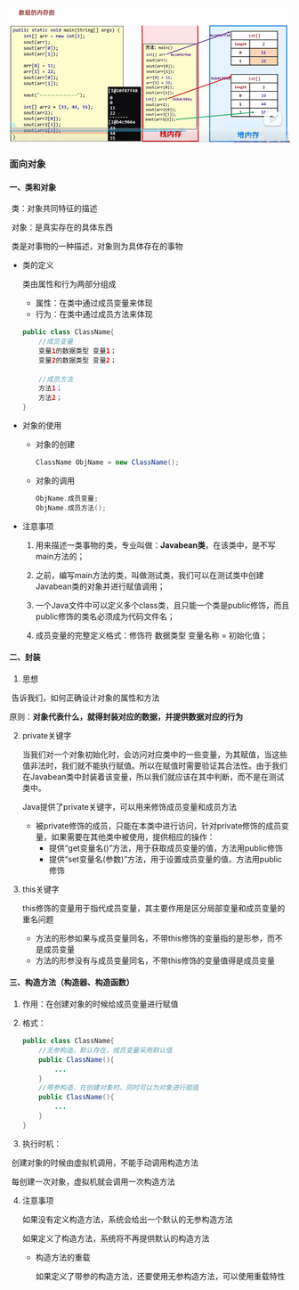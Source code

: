 <div style="text-align:center">
    <img src="images\数组内存图.png" alt="数组分配">
</div>

### 面向对象

#### 一、类和对象

​	类：对象共同特征的描述

​	对象：是真实存在的具体东西

​	类是对事物的一种描述，对象则为具体存在的事物

+ 类的定义

  类由属性和行为两部分组成

  + 属性：在类中通过成员变量来体现
  + 行为：在类中通过成员方法来体现

  ```java
  public class ClassName{
      //成员变量
      变量1的数据类型 变量1；
      变量2的数据类型 变量2；
      
      //成员方法
      方法1；
      方法2；
  }
  ```

+ 对象的使用

  + 对象的创建

    ```java
    ClassName ObjName = new ClassName();
    ```

  + 对象的调用

    ```java
    ObjName.成员变量;
    ObjName.成员方法();
    ```

+ 注意事项

  1. 用来描述一类事物的类，专业叫做：**Javabean类**，在该类中，是不写main方法的；

  2. 之前，编写main方法的类，叫做测试类，我们可以在测试类中创建Javabean类的对象并进行赋值调用；

  3. 一个Java文件中可以定义多个class类，且只能一个类是public修饰，而且public修饰的类名必须成为代码文件名；

  4. 成员变量的完整定义格式：修饰符 数据类型 变量名称 = 初始化值；

#### 二、封装

1. 思想

​		告诉我们，如何正确设计对象的属性和方法

​		原则：**对象代表什么，就得封装对应的数据，并提供数据对应的行为**

2. private关键字

   当我们对一个对象初始化时，会访问对应类中的一些变量，为其赋值，当这些值非法时，我们就不能执行赋值。所以在赋值时需要验证其合法性。由于我们在Javabean类中封装着该变量，所以我们就应该在其中判断，而不是在测试类中。

   Java提供了private关键字，可以用来修饰成员变量和成员方法

   + 被private修饰的成员，只能在本类中进行访问，针对private修饰的成员变量，如果需要在其他类中被使用，提供相应的操作：
     + 提供“get变量名()”方法，用于获取成员变量的值，方法用public修饰
     + 提供“set变量名(参数)”方法，用于设置成员变量的值，方法用public修饰

3. this关键字

   this修饰的变量用于指代成员变量，其主要作用是区分局部变量和成员变量的重名问题

   + 方法的形参如果与成员变量同名，不带this修饰的变量指的是形参，而不是成员变量
   + 方法的形参没有与成员变量同名，不带this修饰的变量值得是成员变量

#### 三、构造方法（构造器、构造函数）

1. 作用：在创建对象的时候给成员变量进行赋值

2. 格式：

   ```java
   public class ClassName{
       //无参构造，默认存在，成员变量采用默认值
       public ClassName(){
           ...
       }
       //带参构造，在创建对象时，同时可以为对象进行赋值
       public ClassName(){
           ...
       }
   }
   ```

3. 执行时机：

​		创建对象的时候由虚拟机调用，不能手动调用构造方法

​		每创建一次对象，虚拟机就会调用一次构造方法

4. 注意事项

   如果没有定义构造方法，系统会给出一个默认的无参构造方法

   如果定义了构造方法，系统将不再提供默认的构造方法

   + 构造方法的重载

     如果定义了带参的构造方法，还要使用无参构造方法，可以使用重载特性

     